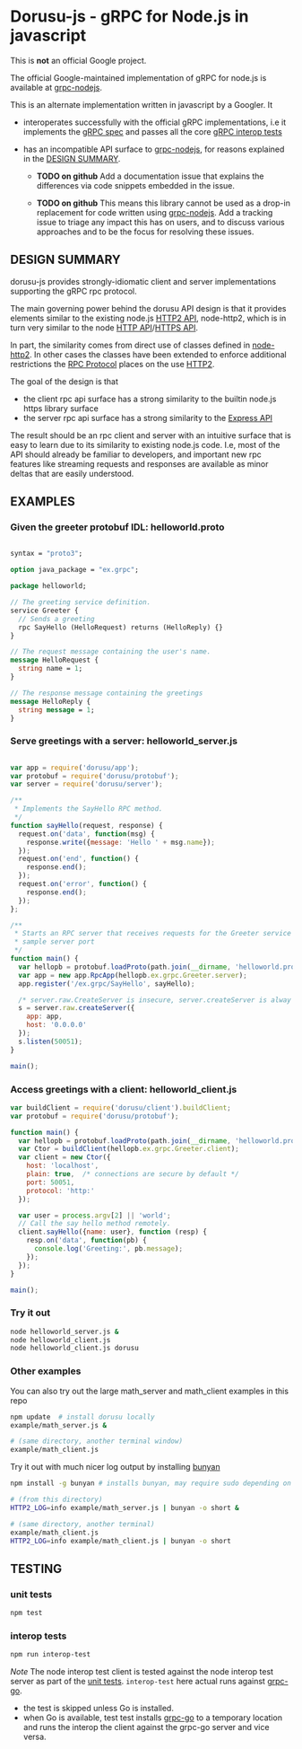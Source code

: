 # Dorusu-js - gRPC for Node.js in javascript

This is **not** an official Google project.

The official Google-maintained implementation of gRPC for node.js is available
at [grpc-nodejs][].

This is an alternate implementation written in javascript by a Googler. It

- interoperates successfully with the official gRPC implementations, i.e it
  implements the [gRPC spec][] and passes all the core [gRPC interop tests][]

- has an incompatible API surface to [grpc-nodejs][], for reasons explained
  in the [DESIGN SUMMARY](#design_summary).

  - **TODO on github** Add a documentation issue that explains the differences
    via code snippets embedded in the issue.

  - **TODO on github** This means this library cannot be used as a drop-in
  replacement for code written using [grpc-nodejs][].  Add a tracking issue to
  triage any impact this has on users, and to discuss various approaches and to
  be the focus for resolving these issues.

[grpc-nodejs]:https://github.com/grpc/grpc/tree/master/src/node
[gRPC spec]:https://github.com/grpc/grpc/blob/master/doc/PROTOCOL-HTTP2.md
[grpc interop tests]:https://github.com/grpc/grpc/blob/master/doc/interop-test-descriptions.md

## DESIGN SUMMARY

dorusu-js provides strongly-idiomatic client and server implementations
supporting the gRPC rpc protocol.

The main governing power behind the dorusu API design is that it provides
elements similar to the existing node.js [HTTP2 API][], node-http2, which
is in turn very similar to the node [HTTP API][]/[HTTPS API][].

In part, the similarity comes from direct use of classes defined in
[node-http2][].  In other cases the classes have been extended to
enforce additional restrictions the [RPC Protocol][] places on the use
[HTTP2][].

The goal of the design is that
- the client rpc api surface has a strong similarity to the builtin node.js https library surface
- the server rpc api surface has a strong similarity to the [Express API][]

The result should be an rpc client and server with an intuitive surface that is
easy to learn due to its similarity to existing node.js code.  I.e, most of the
API should already be familiar to developers, and important new rpc features like
streaming requests and responses are available as minor deltas that are easily
understood.

[HTTP2 API]:https://github.com/molnarg/node-http
[HTTPS API]:http://nodejs.org/api/https.html
[HTTP API]:http://nodejs.org/api/http.html
[RPC protocol]: https://github.com/grpc/grpc-common/blob/master/PROTOCOL-HTTP2.md
[HTTP2]:http://tools.ietf.org/html/draft-ietf-httpbis-http2-16#section-8.1.2.4
[Express API]:http://expressjs.com/4x/api.html

## EXAMPLES

### Given the greeter protobuf IDL: helloworld.proto

```protobuf

syntax = "proto3";

option java_package = "ex.grpc";

package helloworld;

// The greeting service definition.
service Greeter {
  // Sends a greeting
  rpc SayHello (HelloRequest) returns (HelloReply) {}
}

// The request message containing the user's name.
message HelloRequest {
  string name = 1;
}

// The response message containing the greetings
message HelloReply {
  string message = 1;
}

```

### Serve greetings with a server: helloworld_server.js

```javascript

var app = require('dorusu/app');
var protobuf = require('dorusu/protobuf');
var server = require('dorusu/server');

/**
 * Implements the SayHello RPC method.
 */
function sayHello(request, response) {
  request.on('data', function(msg) {
    response.write({message: 'Hello ' + msg.name});
  });
  request.on('end', function() {
    response.end();
  });
  request.on('error', function() {
    response.end();
  });
};

/**
 * Starts an RPC server that receives requests for the Greeter service at the
 * sample server port
 */
function main() {
  var hellopb = protobuf.loadProto(path.join(__dirname, 'helloworld.proto'));
  var app = new app.RpcApp(hellopb.ex.grpc.Greeter.server);
  app.register('/ex.grpc/SayHello', sayHello);

  /* server.raw.CreateServer is insecure, server.createServer is alway secure */
  s = server.raw.createServer({
    app: app,
    host: '0.0.0.0'
  });
  s.listen(50051);
}

main();

```

### Access greetings with a client: helloworld_client.js

```javascript
var buildClient = require('dorusu/client').buildClient;
var protobuf = require('dorusu/protobuf');

function main() {
  var hellopb = protobuf.loadProto(path.join(__dirname, 'helloworld.proto'));
  var Ctor = buildClient(hellopb.ex.grpc.Greeter.client);
  var client = new Ctor({
    host: 'localhost',
    plain: true,  /* connections are secure by default */
    port: 50051,
    protocol: 'http:'
  });

  var user = process.argv[2] || 'world';
  // Call the say hello method remotely.
  client.sayHello({name: user}, function (resp) {
    resp.on('data', function(pb) {
      console.log('Greeting:', pb.message);
    });
  });
}

main();
```

### Try it out

```bash
node helloworld_server.js &
node helloworld_client.js
node helloworld_client.js dorusu
```

### Other examples
You can also try out the large math_server and math_client examples in this repo

```bash
npm update  # install dorusu locally
example/math_server.js &

# (same directory, another terminal window)
example/math_client.js
```

Try it out with much nicer log output by installing [bunyan][]

```bash
npm install -g bunyan # installs bunyan, may require sudo depending on how node is set up

# (from this directory)
HTTP2_LOG=info example/math_server.js | bunyan -o short &

# (same directory, another terminal)
example/math_client.js
HTTP2_LOG=info example/math_client.js | bunyan -o short
```

[nvm]: https://github.com/creationix/nvm
[bunyan]:http://trentm.com/talk-bunyan-in-prod/#/
[node-http2]::https://github.com/molnarg/node-http

## TESTING

### unit tests
```bash
npm test
```

### interop tests
```bash
npm run interop-test
```
_Note_ The node interop test client is tested against the node interop test server as part of the [unit tests](#unit_tests).   `interop-test` here actual runs against [grpc-go][].

- the test is skipped unless Go is installed.
- when Go is available, test test installs [grpc-go][] to a temporary location and runs the interop the client against the grpc-go server and vice versa.

[grpc-go]:https://github.com/grpc/grpc-go
